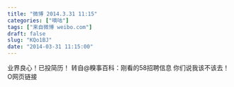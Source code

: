 ```yaml
---
title: "微博 2014.3.31 11:15"
categories: ["嘀咕"]
tags: ["来自微博 weibo.com"]
draft: false
slug: "KQo1BJ"
date: "2014-03-31 11:15:00"
---
```


<p>业界良心！已投简历！ 转自@糗事百科：刚看的58招聘信息  你们说我该不该去！ O网页链接  ​​​​</p>
